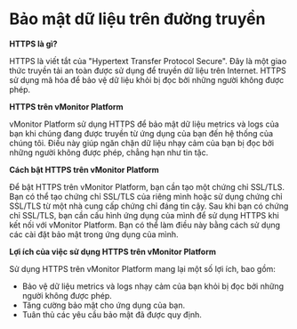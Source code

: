 # Bảo mật dữ liệu trên đường truyền

**HTTPS là gì?**

HTTPS là viết tắt của "Hypertext Transfer Protocol Secure". Đây là một giao thức truyền tải an toàn được sử dụng để truyền dữ liệu trên Internet. HTTPS sử dụng mã hóa để bảo vệ dữ liệu khỏi bị đọc bởi những người không được phép.

**HTTPS trên vMonitor Platform**

vMonitor Platform sử dụng HTTPS để bảo mật dữ liệu metrics và logs của bạn khi chúng đang được truyền từ ứng dụng của bạn đến hệ thống của chúng tôi. Điều này giúp ngăn chặn dữ liệu nhạy cảm của bạn bị đọc bởi những người không được phép, chẳng hạn như tin tặc.

**Cách bật HTTPS trên vMonitor Platform**

Để bật HTTPS trên vMonitor Platform, bạn cần tạo một chứng chỉ SSL/TLS. Bạn có thể tạo chứng chỉ SSL/TLS của riêng mình hoặc sử dụng chứng chỉ SSL/TLS từ một nhà cung cấp chứng chỉ đáng tin cậy. Sau khi bạn có chứng chỉ SSL/TLS, bạn cần cấu hình ứng dụng của mình để sử dụng HTTPS khi kết nối với vMonitor Platform. Bạn có thể làm điều này bằng cách sử dụng các cài đặt bảo mật trong ứng dụng của mình.

**Lợi ích của việc sử dụng HTTPS trên vMonitor Platform**

Sử dụng HTTPS trên vMonitor Platform mang lại một số lợi ích, bao gồm:

* Bảo vệ dữ liệu metrics và logs nhạy cảm của bạn khỏi bị đọc bởi những người không được phép.
* Tăng cường bảo mật cho ứng dụng của bạn.
* Tuân thủ các yêu cầu bảo mật đã được quy định.
